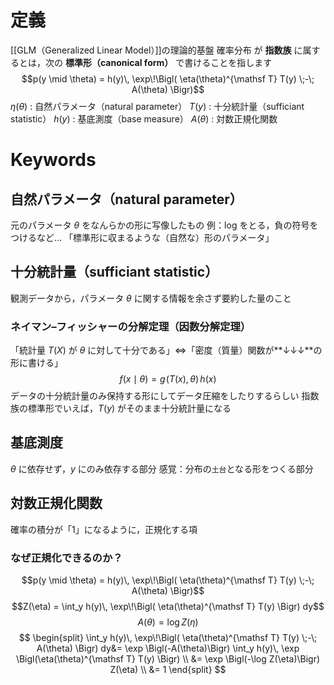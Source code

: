 # 定義

[[GLM（Generalized Linear Model）]]の理論的基盤
確率分布 が **指数族** に属するとは，次の **標準形（canonical form）** で書けることを指します
$$p(y \mid \theta) = h(y)\, \exp\!\Bigl( \eta(\theta)^{\mathsf T} T(y) \;-\; A(\theta) \Bigr)$$
$\eta(\theta)$ : 自然パラメータ（natural parameter）
$T(y)$ : 十分統計量（sufficiant statistic）
$h(y)$ : 基底測度（base measure）
$A(\theta)$ : 対数正規化関数
# Keywords
## 自然パラメータ（natural parameter）
元のパラメータ $\theta$ をなんらかの形に写像したもの
例：log をとる，負の符号をつけるなど…
「標準形に収まるような（自然な）形のパラメータ」
## 十分統計量（sufficiant statistic）
観測データから，パラメータ $\theta$ に関する情報を余さず要約した量のこと
### ネイマン–フィッシャーの分解定理（因数分解定理）
「統計量 $T(X)$ が $\theta$ に対して十分である」$\iff$「密度（質量）関数が**↓↓↓**の形に書ける」
$$f(x \mid \theta)= g\!\bigl(T(x), \theta\bigr)\, h(x)$$
データの十分統計量のみ保持する形にしてデータ圧縮をしたりするらしい
指数族の標準形でいえば，$T(y)$ がそのまま十分統計量になる
## 基底測度
$\theta$ に依存せず，$y$ にのみ依存する部分
感覚：分布の``土台``となる形をつくる部分
## 対数正規化関数
確率の積分が「1」になるように，正規化する項
### なぜ正規化できるのか？
$$p(y \mid \theta) = h(y)\, \exp\!\Bigl( \eta(\theta)^{\mathsf T} T(y) \;-\; A(\theta) \Bigr)$$
$$Z(\eta) = \int_y h(y)\, \exp\!\Bigl( \eta(\theta)^{\mathsf T} T(y) \Bigr) dy$$
$$A(\theta) = \log{Z(\eta)}$$
$$
\begin{split}
\int_y h(y)\, \exp\!\Bigl( \eta(\theta)^{\mathsf T} T(y) \;-\; A(\theta) \Bigr) dy&= \exp \Bigl(-A(\theta)\Bigr) \int_y h(y)\, \exp \Bigl(\eta(\theta)^{\mathsf T} T(y) \Bigr) \\  
&= \exp \Bigl(-\log Z(\eta)\Bigr) Z(\eta) \\  
&= 1
\end{split}
$$